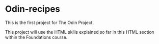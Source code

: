 # Odin-recipes

This is the first project for The Odin Project.

This project will use the HTML skills explained so far in this HTML section within the Foundations course.